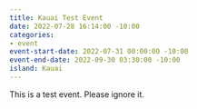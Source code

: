 ```yaml
---
title: Kauai Test Event
date: 2022-07-28 16:14:00 -10:00
categories:
- event
event-start-date: 2022-07-31 00:00:00 -10:00
event-end-date: 2022-09-30 03:30:00 -10:00
island: Kauai
---
```


This is a test event. Please ignore it.